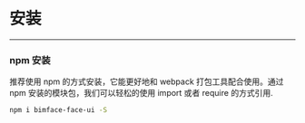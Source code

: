 # 安装
----
### npm 安装
推荐使用 npm 的方式安装，它能更好地和 webpack 打包工具配合使用。通过 npm 安装的模块包，我们可以轻松的使用 import 或者 require 的方式引用.

``` bash
npm i bimface-face-ui -S
```

